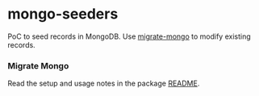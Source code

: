 # mongo-seeders

PoC to seed records in MongoDB. Use [migrate-mongo](https://www.npmjs.com/package/migrate-mongo) to modify existing records.

### Migrate Mongo
Read the setup and usage notes in the package [README](https://www.npmjs.com/package/migrate-mongo#basic-usage).
```